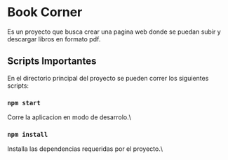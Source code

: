# Book Corner 
Es un proyecto que busca crear una pagina web donde se puedan subir y descargar libros en formato pdf.

## Scripts Importantes

En el directorio principal del proyecto se pueden correr los siguientes scripts:
### `npm start`

Corre la aplicacion en modo de desarrolo.\

### `npm install` 

Installa las dependencias requeridas por el proyecto.\